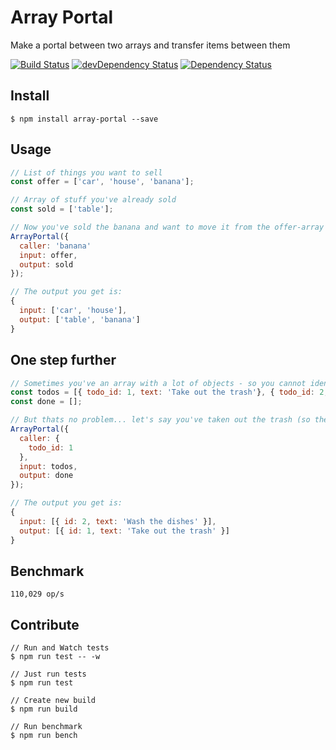 # Array Portal
Make a portal between two arrays and transfer items between them

[![Build Status](https://travis-ci.org/michaelzoidl/array-portal.svg?branch=master)](https://travis-ci.org/michaelzoidl/array-portal)
[![devDependency Status](https://david-dm.org/michaelzoidl/array-portal/dev-status.svg)](https://david-dm.org/michaelzoidl/array-portal#info=devDependencies)
[![Dependency Status](https://david-dm.org/michaelzoidl/array-portal.svg)](https://david-dm.org/michaelzoidl/array-portal)

## Install
```
$ npm install array-portal --save
```

## Usage
```js
// List of things you want to sell
const offer = ['car', 'house', 'banana'];

// Array of stuff you've already sold
const sold = ['table'];

// Now you've sold the banana and want to move it from the offer-array to the sold-array
ArrayPortal({
  caller: 'banana'
  input: offer,
  output: sold
});

// The output you get is:
{
  input: ['car', 'house'],
  output: ['table', 'banana']
}
```

## One step further
```js
// Sometimes you've an array with a lot of objects - so you cannot identify an item by its name
const todos = [{ todo_id: 1, text: 'Take out the trash'}, { todo_id: 2, text: 'Wash the dishes' }];
const done = [];

// But thats no problem... let's say you've taken out the trash (so the todo_id: 1)
ArrayPortal({
  caller: {
    todo_id: 1
  },
  input: todos,
  output: done
});

// The output you get is:
{
  input: [{ id: 2, text: 'Wash the dishes' }],
  output: [{ id: 1, text: 'Take out the trash' }]
}
```

## Benchmark
```
110,029 op/s
```

## Contribute
```
// Run and Watch tests
$ npm run test -- -w

// Just run tests
$ npm run test

// Create new build
$ npm run build

// Run benchmark
$ npm run bench
```
